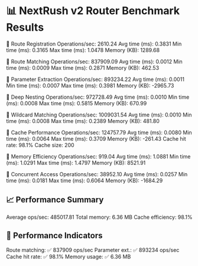 
📊 NextRush v2 Router Benchmark Results
===================================================

🔹 Route Registration
   Operations/sec:    2610.24
   Avg time (ms):      0.3831
   Min time (ms):      0.3165
   Max time (ms):      1.0478
   Memory (KB):       1289.68

🔹 Route Matching
   Operations/sec:  837909.09
   Avg time (ms):      0.0012
   Min time (ms):      0.0009
   Max time (ms):      0.2871
   Memory (KB):        462.53

🔹 Parameter Extraction
   Operations/sec:  893234.22
   Avg time (ms):      0.0011
   Min time (ms):      0.0007
   Max time (ms):      0.3981
   Memory (KB):      -2965.73

🔹 Deep Nesting
   Operations/sec:  972728.49
   Avg time (ms):      0.0010
   Min time (ms):      0.0008
   Max time (ms):      0.5815
   Memory (KB):        670.99

🔹 Wildcard Matching
   Operations/sec: 1009031.54
   Avg time (ms):      0.0010
   Min time (ms):      0.0008
   Max time (ms):      0.2389
   Memory (KB):        481.80

🔹 Cache Performance
   Operations/sec:  124757.79
   Avg time (ms):      0.0080
   Min time (ms):      0.0064
   Max time (ms):      0.3709
   Memory (KB):       -261.43
   Cache hit rate:       98.1%
   Cache size:            200

🔹 Memory Efficiency
   Operations/sec:     919.04
   Avg time (ms):      1.0881
   Min time (ms):      1.0291
   Max time (ms):      1.4797
   Memory (KB):       8521.91

🔹 Concurrent Access
   Operations/sec:   38952.10
   Avg time (ms):      0.0257
   Min time (ms):      0.0181
   Max time (ms):      0.6064
   Memory (KB):      -1684.29

📈 Performance Summary
------------------------------
Average ops/sec: 485017.81
Total memory:    6.36 MB
Cache efficiency: 98.1%

🎯 Performance Indicators
------------------------------
Route matching:   ✅ 837909 ops/sec
Parameter ext.:   ✅ 893234 ops/sec
Cache hit rate:   ✅ 98.1%
Memory usage:     ✅ 6.36 MB
